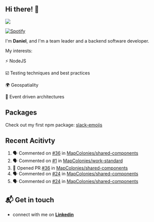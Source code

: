 ## Hi there! 👋

<p>
  <img src="https://github-readme-stats.vercel.app/api?username=syncush&theme=tokyonight">
</p>

[![Spotify](https://syncush.vercel.app/api/spotify)](https://open.spotify.com/user/syncush)

I'm **Daniel**, and I'm a team leader and a backend software developer.

My interests:

⚡ NodeJS

☑️ Testing techniques and best practices

🌍 Geospatiality

🧠 Event driven architectures

## Packages
Check out my first npm package: [slack-emojis](https://www.npmjs.com/package/slack-emojis)

## Recent Acitivty
<!--START_SECTION:activity-->
1. 🗣 Commented on [#36](https://github.com//MapColonies/shared-components/issues/36) in [MapColonies/shared-components](https://github.com//MapColonies/shared-components)
2. 🗣 Commented on [#1](https://github.com//MapColonies/work-standard/issues/1) in [MapColonies/work-standard](https://github.com//MapColonies/work-standard)
3. 💪 Opened PR [#36](https://github.com//MapColonies/shared-components/pull/36) in [MapColonies/shared-components](https://github.com//MapColonies/shared-components)
4. 🗣 Commented on [#24](https://github.com//MapColonies/shared-components/issues/24) in [MapColonies/shared-components](https://github.com//MapColonies/shared-components)
5. 🗣 Commented on [#24](https://github.com//MapColonies/shared-components/issues/24) in [MapColonies/shared-components](https://github.com//MapColonies/shared-components)
<!--END_SECTION:activity-->

## 📬 Get in touch

* connect with me on [**Linkedin**](https://www.linkedin.com/in/daniel-hermon-927372144/)

